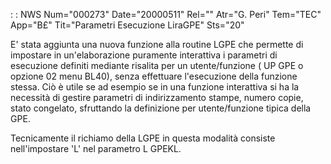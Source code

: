 :  : NWS Num="000273" Date="20000511" Rel="" Atr="G. Peri" Tem="TEC" App="B£" Tit="Parametri  Esecuzione   LiraGPE" Sts="20"

E' stata aggiunta una nuova funzione alla routine LGPE che permette di impostare in un'elaborazione
puramente interattiva i parametri di esecuzione definiti mediante risalita per un utente/funzione (
UP GPE o opzione 02 menu BL40), senza effettuare l'esecuzione della funzione stessa. Ciò è utile se
ad esempio se in una funzione interattiva si ha la necessità di gestire parametri di indirizzamento
stampe, numero copie, stato congelato, sfruttando la definizione per utente/funzione tipica della GPE.

Tecnicamente il richiamo della LGPE in questa modalità consiste nell'impostare 'L' nel parametro L
GPEKL.



